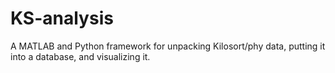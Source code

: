 # KS-analysis
A MATLAB and Python framework for unpacking Kilosort/phy data, putting it into a database, and visualizing it.
